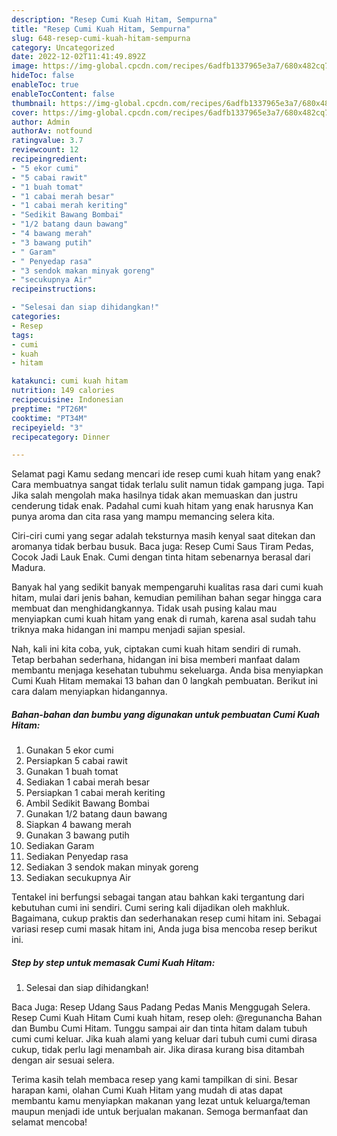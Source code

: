 ```yaml
---
description: "Resep Cumi Kuah Hitam, Sempurna"
title: "Resep Cumi Kuah Hitam, Sempurna"
slug: 648-resep-cumi-kuah-hitam-sempurna
category: Uncategorized
date: 2022-12-02T11:41:49.892Z
image: https://img-global.cpcdn.com/recipes/6adfb1337965e3a7/680x482cq70/cumi-kuah-hitam-foto-resep-utama.jpg
hideToc: false
enableToc: true
enableTocContent: false
thumbnail: https://img-global.cpcdn.com/recipes/6adfb1337965e3a7/680x482cq70/cumi-kuah-hitam-foto-resep-utama.jpg
cover: https://img-global.cpcdn.com/recipes/6adfb1337965e3a7/680x482cq70/cumi-kuah-hitam-foto-resep-utama.jpg
author: Admin
authorAv: notfound
ratingvalue: 3.7
reviewcount: 12
recipeingredient:
- "5 ekor cumi"
- "5 cabai rawit"
- "1 buah tomat"
- "1 cabai merah besar"
- "1 cabai merah keriting"
- "Sedikit Bawang Bombai"
- "1/2 batang daun bawang"
- "4 bawang merah"
- "3 bawang putih"
- " Garam"
- " Penyedap rasa"
- "3 sendok makan minyak goreng"
- "secukupnya Air"
recipeinstructions:

- "Selesai dan siap dihidangkan!"
categories:
- Resep
tags:
- cumi
- kuah
- hitam

katakunci: cumi kuah hitam 
nutrition: 149 calories
recipecuisine: Indonesian
preptime: "PT26M"
cooktime: "PT34M"
recipeyield: "3"
recipecategory: Dinner

---
```



Selamat pagi Kamu sedang mencari ide resep cumi kuah hitam yang enak? Cara membuatnya sangat tidak terlalu sulit namun tidak gampang juga. Tapi Jika salah mengolah maka hasilnya tidak akan memuaskan dan justru cenderung tidak enak. Padahal cumi kuah hitam yang enak harusnya Kan punya aroma dan cita rasa yang mampu memancing selera kita.


Ciri-ciri cumi yang segar adalah teksturnya masih kenyal saat ditekan dan aromanya tidak berbau busuk. Baca juga: Resep Cumi Saus Tiram Pedas, Cocok Jadi Lauk Enak. Cumi dengan tinta hitam sebenarnya berasal dari Madura.

Banyak hal yang sedikit banyak mempengaruhi kualitas rasa dari cumi kuah hitam, mulai dari jenis bahan, kemudian pemilihan bahan segar hingga cara membuat dan menghidangkannya. Tidak usah pusing kalau mau menyiapkan cumi kuah hitam yang enak di rumah, karena asal sudah tahu triknya maka hidangan ini mampu menjadi sajian spesial.


Nah, kali ini kita coba, yuk, ciptakan cumi kuah hitam sendiri di rumah. Tetap berbahan sederhana, hidangan ini bisa memberi manfaat dalam membantu menjaga kesehatan tubuhmu sekeluarga. Anda bisa menyiapkan Cumi Kuah Hitam memakai 13 bahan dan 0 langkah pembuatan. Berikut ini cara dalam menyiapkan hidangannya.

<!--inarticleads1-->

##### Bahan-bahan dan bumbu yang digunakan untuk pembuatan Cumi Kuah Hitam:

1. Gunakan 5 ekor cumi
1. Persiapkan 5 cabai rawit
1. Gunakan 1 buah tomat
1. Sediakan 1 cabai merah besar
1. Persiapkan 1 cabai merah keriting
1. Ambil Sedikit Bawang Bombai
1. Gunakan 1/2 batang daun bawang
1. Siapkan 4 bawang merah
1. Gunakan 3 bawang putih
1. Sediakan  Garam
1. Sediakan  Penyedap rasa
1. Sediakan 3 sendok makan minyak goreng
1. Sediakan secukupnya Air


Tentakel ini berfungsi sebagai tangan atau bahkan kaki tergantung dari kebutuhan cumi ini sendiri. Cumi sering kali dijadikan oleh makhluk. Bagaimana, cukup praktis dan sederhanakan resep cumi hitam ini. Sebagai variasi resep cumi masak hitam ini, Anda juga bisa mencoba resep berikut ini. 

<!--inarticleads2-->

##### Step by step untuk memasak Cumi Kuah Hitam:


1. Selesai dan siap dihidangkan!

Baca Juga: Resep Udang Saus Padang Pedas Manis Menggugah Selera. Resep Cumi Kuah Hitam Cumi kuah hitam, resep oleh: @regunancha Bahan dan Bumbu Cumi Hitam. Tunggu sampai air dan tinta hitam dalam tubuh cumi cumi keluar. Jika kuah alami yang keluar dari tubuh cumi cumi dirasa cukup, tidak perlu lagi menambah air. Jika dirasa kurang bisa ditambah dengan air sesuai selera. 

Terima kasih telah membaca resep yang kami tampilkan di sini. Besar harapan kami, olahan Cumi Kuah Hitam yang mudah di atas dapat membantu kamu menyiapkan makanan yang lezat untuk keluarga/teman maupun menjadi ide untuk berjualan makanan. Semoga bermanfaat dan selamat mencoba!
